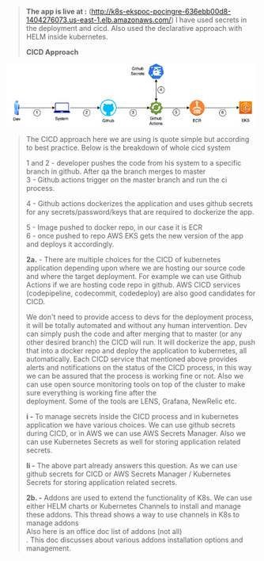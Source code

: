 > **The app is live at :**
> (http://k8s-ekspoc-pocingre-636ebb00d8-1404276073.us-east-1.elb.amazonaws.com/)
> I have used secrets in the deployment and cicd. Also used the
> declarative approach with HELM inside kubernetes.
>
> **CICD Approach**

![alt text](https://github.com/faisalazure/eks-poc/blob/master/image1.png)


> The CICD approach here we are using is quote simple but according to
> best practice. Below is the breakdown of whole cicd system
>
> 1 and 2 - developer pushes the code from his system to a specific
> branch in github. After qa the branch merges to master\
> 3 - Github actions trigger on the master branch and run the ci
> process.
>
> 4 - Github actions dockerizes the application and uses github secrets
> for any secrets/password/keys that are required to dockerize the app.
>
> 5 - Image pushed to docker repo, in our case it is ECR\
> 6 - once pushed to repo AWS EKS gets the new version of the app and
> deploys it accordingly.
>
> **2a.** - There are multiple choices for the CICD of kubernetes
> application depending upon where we are hosting our source code and
> where the target deployment. For example we can use Github Actions if
> we are hosting code repo in github. AWS CICD services (codepipeline,
> codecommit, codedeploy) are also good candidates for CICD.
>
> We don\'t need to provide access to devs for the deployment process,
> it will be totally automated and without any human intervention. Dev
> can simply push the code and after merging that to master (or any
> other desired branch) the CICD will run. It will dockerize the app,
> push that into a docker repo and deploy the application to kubernetes,
> all automatically. Each CICD service that mentioned above provides
> alerts and notifications on the status of the CICD process, in this
> way we can be assured that the process is working fine or not. Also we
> can use open source monitoring tools on top of the cluster to make
> sure everything is working fine after the\
> deployment. Some of the tools are LENS, Grafana, NewRelic etc.
>
> **i -** To manage secrets inside the CICD process and in kubernetes
> application we have various choices. We can use github secrets during
> CICD, or in AWS we can use AWS Secrets Manager. Also we can use
> Kubernetes Secrets as well for storing application related secrets.
>
> **Ii -** The above part already answers this question. As we can use
> github secrets for CICD or AWS Secrets Manager / Kubernetes Secrets
> for storing application related secrets.
>
> **2b. -** Addons are used to extend the functionality of K8s. We can
> use either HELM charts or Kubernetes Channels to install and manage
> these addons. This thread shows a way to use channels in K8s to manage
> addons\
> Also here is an office doc list of addons (not all)\
> . This doc discusses about various addons installation options and
> management.
